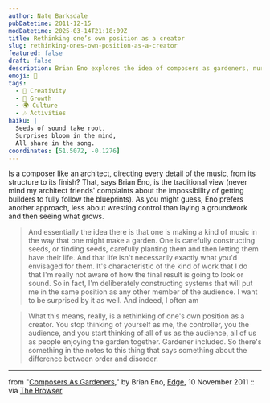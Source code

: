 ```yaml
---
author: Nate Barksdale
pubDatetime: 2011-12-15
modDatetime: 2025-03-14T21:18:09Z
title: Rethinking one’s own position as a creator
slug: rethinking-ones-own-position-as-a-creator
featured: false
draft: false
description: Brian Eno explores the idea of composers as gardeners, nurturing music rather than controlling it.
emoji: 🌱
tags:
  - 🎨 Creativity
  - 🌱 Growth
  - 🌍 Culture
  - 🎶 Activities
haiku: |
  Seeds of sound take root,  
  Surprises bloom in the mind,  
  All share in the song.
coordinates: [51.5072, -0.1276]
---
```


Is a composer like an architect, directing every detail of the music, from its structure to its finish? That, says Brian Eno, is the traditional view (never mind my architect friends' complaints about the impossibility of getting builders to fully follow the blueprints). As you might guess, Eno prefers another approach, less about wresting control than laying a groundwork and then seeing what grows.

> And essentially the idea there is that one is making a kind of music in the way that one might make a garden. One is carefully constructing seeds, or finding seeds, carefully planting them and then letting them have their life. And that life isn't necessarily exactly what you'd envisaged for them. It's characteristic of the kind of work that I do that I'm really not aware of how the final result is going to look or sound. So in fact, I'm deliberately constructing systems that will put me in the same position as any other member of the audience. I want to be surprised by it as well. And indeed, I often am

> What this means, really, is a rethinking of one's own position as a creator. You stop thinking of yourself as me, the controller, you the audience, and you start thinking of all of us as the audience, all of us as people enjoying the garden together. Gardener included. So there's something in the notes to this thing that says something about the difference between order and disorder.

---

from "[Composers As Gardeners](http://edge.org/conversation/composers-as-gardeners)," by Brian Eno, [Edge](http://edge.org/conversation/composers-as-gardeners), 10 November 2011 :: via [The Browser](https://www.google.com/search?q=%22The%20Browser%22%20thebrowser.com)

